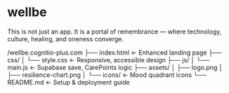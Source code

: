 # wellbe
This is not just an app. It is a portal of remembrance — where technology, culture, healing, and oneness converge.

/wellbe.cognitio-plus.com
  ├── index.html               ← Enhanced landing page
  ├── css/
  │    └── style.css           ← Responsive, accessible design
  ├── js/
  │    └── main.js             ← Supabase save, CarePoints logic
  ├── assets/
  │    ├── logo.png
  │    ├── resilience-chart.png
  │    └── icons/               ← Mood quadrant icons
  └── README.md                ← Setup & deployment guide
